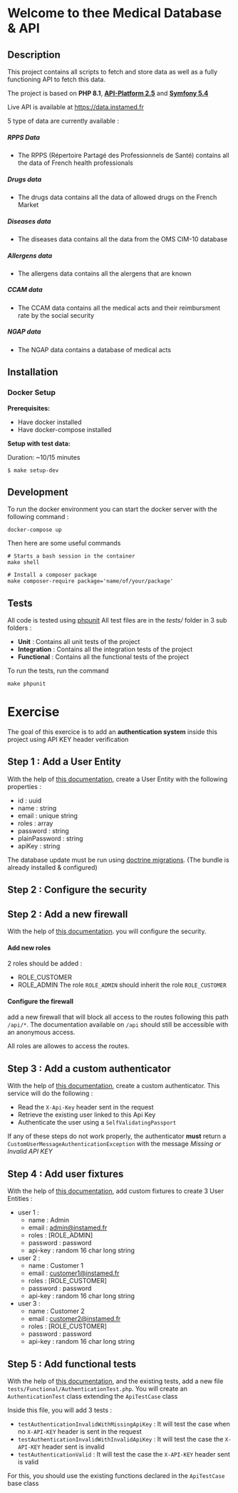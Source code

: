 # Welcome to thee Medical Database & API

## Description

This project contains all scripts to fetch and store data as well as a fully functioning API to fetch this data.

The project is based on **PHP 8.1**,  **[API-Platform 2.5](https://api-platform.com/docs/v2.5/distribution/)** and **[Symfony 5.4](https://symfony.com/)**

Live API is available at https://data.instamed.fr

5 type of data are currently available :

##### RPPS Data
- The RPPS (Répertoire Partagé des Professionnels de Santé) contains all the data of French health professionals 

##### Drugs data
- The drugs data contains all the data of allowed drugs on the French Market

##### Diseases data
- The diseases data contains all the data from the OMS CIM-10 database

##### Allergens data
- The allergens data contains all the alergens that are known

##### CCAM data
- The CCAM data contains all the medical acts and their reimbursment rate by the social security

##### NGAP data 
- The NGAP data contains a database of medical acts

## Installation

### Docker Setup

**Prerequisites:**

- Have docker installed
- Have docker-compose installed

**Setup with test data:**

Duration: ~10/15 minutes

```
$ make setup-dev
```

## Development
To run the docker environment you can start the docker server with the following command : 
```shell
docker-compose up
````

Then here are some useful commands
````shell
# Starts a bash session in the container
make shell

# Install a composer package
make composer-require package='name/of/your/package'
````


## Tests
All code is tested using [phpunit](https://phpunit.de/)
All test files are in the *tests/* folder in 3 sub folders : 
* **Unit** : Contains all unit tests of the project
* **Integration** : Contains all the integration tests of the project
* **Functional** : Contains all the functional tests of the project

To run the tests, run the command 
````shell
make phpunit
````

# Exercise

The goal of this exercice is to add an **authentication system** inside this project using API KEY header verification

## Step 1 : Add a User Entity
With the help of [this documentation](https://symfony.com/doc/current/security.html#the-user), create a User Entity with the following properties : 
* id : uuid
* name : string
* email : unique string
* roles : array
* password : string
* plainPassword : string
* apiKey : string

The database update must be run using [doctrine migrations](https://symfony.com/bundles/DoctrineMigrationsBundle/current/index.html#usage). (The bundle is already installed & configured)

## Step 2 : Configure the security

## Step 2 : Add a new firewall
With the help of [this documentation](https://symfony.com/doc/current/security.html#the-firewall). you will configure the security.
#### Add new roles
2 roles should be added : 
* ROLE_CUSTOMER
* ROLE_ADMIN
The role `ROLE_ADMIN` should inherit the role `ROLE_CUSTOMER`

#### Configure the firewall
add a new firewall that will block all access to the routes following this path `/api/*`. The documentation available on `/api` should still be accessible with an anonymous access.

All roles are allowes to access the routes.

## Step 3 : Add a custom authenticator
With the help of [this documentation](https://symfony.com/doc/5.4/security/custom_authenticator.html), create a custom authenticator. This service will do the following : 
* Read the `X-Api-Key` header sent in the request
* Retrieve the existing user linked to this Api Key
* Authenticate the user using a `SelfValidatingPassport`

If any of these steps do not work properly, the authenticator **must** return a  `CustomUserMessageAuthenticationException` with the message *Missing or Invalid API KEY*

## Step 4 : Add user fixtures
With the help of [this documentation](https://symfony.com/bundles/DoctrineFixturesBundle/current/index.html), add custom fixtures to create 3 User Entities : 
* user 1 :
    * name : Admin
    * email : admin@instamed.fr
    * roles : [ROLE_ADMIN]
    * password : password
    * api-key : random 16 char long string
* user 2 :
    * name : Customer 1
    * email : customer1@instamed.fr
    * roles : [ROLE_CUSTOMER]
    * password : password
    * api-key : random 16 char long string
* user 3 :
    * name : Customer 2
    * email : customer2@instamed.fr
    * roles : [ROLE_CUSTOMER]
    * password : password
    * api-key : random 16 char long string

## Step 5 : Add functional tests
With the help of [this documentation](https://api-platform.com/docs/v2.5/core/testing/), and the existing tests, add a new file `tests/Functional/AuthenticationTest.php`. You will create an `AuthenticationTest` class extending the `ApiTestCase` class

Inside this file, you will add 3 tests :

* `testAuthenticationInvalidWithMissingApiKey` : It will test the case when no `X-API-KEY` header is sent in the request
* `testAuthenticationInvalidWithInvalidApiKey` : It will test the case the `X-API-KEY` header sent is invalid
* `testAuthenticationValid` : It will test the case the `X-API-KEY` header sent is valid

For this, you should use the existing functions declared in the `ApiTestCase` base class


